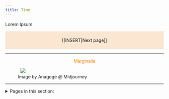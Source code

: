 ```yaml
---
title: Time
---
```

Lorem Ipsum

<p style="text-align: center; background-color: #fae6d1; padding: 20px">[[INSERT|Next page]]</p>
<hr>
<p style="text-align: center; color: #f2800d">Marginalia</p>
<figure>  
  <img src="/assets/IMAGE.jpg"/>  
  <figcaption>Image by Anagoge @ Midjourney</figcaption>  
</figure>

<hr>

<details>
<summary>Pages in this section:</summary>

INSERT PAGE LINKS

</details>